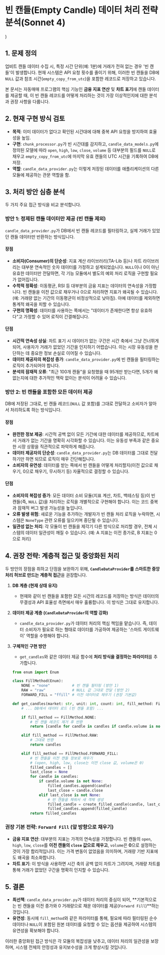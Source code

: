 # 빈 캔들(Empty Candle) 데이터 처리 전략 분석(Sonnet 4)
)

## 1. 문제 정의

업비트 캔들 데이터 수집 시, 특정 시간 단위(예: 1분)에 거래가 전혀 없는 경우 '빈 캔들'이 발생합니다. 현재 시스템은 API 요청 횟수를 줄이기 위해, 이러한 빈 캔들을 DB에 `NULL` 값과 참조 시간(`empty_copy_from_utc`)을 포함한 레코드로 저장하고 있습니다.

본 문서는 자동매매 프로그램의 핵심 기능인 **금융 지표 연산** 및 **차트 표기**에 캔들 데이터를 제공할 때, 이 빈 캔들 레코드를 어떻게 처리하는 것이 가장 이상적인지에 대한 분석과 권장 사항을 다룹니다.

## 2. 현재 구현 방식 검토

- **목적**: 이미 데이터가 없다고 확인된 시간대에 대해 중복 API 요청을 방지하여 효율성을 높임.
- **구현**: `chunk_processor.py`가 빈 시간대를 감지하고, `candle_data_models.py`에 정의된 모델에 따라 `open`, `high`, `low`, `close`, `volume` 등 대부분의 필드를 `NULL`로 채우고 `empty_copy_from_utc`에 마지막 유효 캔들의 UTC 시간을 기록하여 DB에 저장.
- **역할**: `candle_data_provider.py`는 이렇게 저장된 데이터를 애플리케이션의 다른 모듈에 제공하는 관문 역할을 함.

## 3. 처리 방안 심층 분석

두 가지 주요 접근 방식을 비교 분석합니다.

### 방안 1: 정제된 캔들 데이터만 제공 (빈 캔들 제외)

`candle_data_provider.py`가 DB에서 빈 캔들 레코드를 필터링하고, 실제 거래가 있었던 캔들 데이터만 반환하는 방식입니다.

#### 장점

- **소비자(Consumer)의 단순성**: 지표 계산 라이브러리(TA-Lib 등)나 차트 라이브러리는 대부분 연속적인 숫자 데이터를 가정하고 설계되었습니다. `NULL`이나 0이 아닌 유효한 데이터만 전달하면, 각 기능 모듈에서 별도의 예외 처리 로직을 구현할 필요가 없어집니다.
- **수학적 정확성**: 이동평균, RSI 등 대부분의 금융 지표는 데이터의 연속성을 가정합니다. 빈 캔들을 이전 값으로 채우거나 0으로 처리하면 지표가 왜곡될 수 있습니다. (예: 거래량 없는 기간의 이동평균이 비정상적으로 낮아짐). 아예 데이터를 제외하면 통계적 왜곡을 피할 수 있습니다.
- **구현의 명확성**: 데이터를 사용하는 쪽에서는 "데이터가 존재한다면 항상 유효하다"고 가정할 수 있어 로직이 간결해집니다.

#### 단점

- **시간적 연속성 상실**: 차트 표기 시 데이터가 없는 구간은 시간 축에서 그냥 건너뛰게 되어, 사용자가 거래가 없었던 기간을 인지하기 어렵습니다. 이는 시장 유동성을 판단하는 데 중요한 정보 손실로 이어질 수 있습니다.
- **데이터 제공자의 복잡성 증가**: `candle_data_provider.py`에 빈 캔들을 필터링하는 로직이 추가되어야 합니다.
- **분석의 잠재적 오류**: "최근 100개 캔들"을 요청했을 때 95개만 받는다면, 5개가 왜 없는지에 대한 추가적인 맥락 없이는 분석이 어려울 수 있습니다.

### 방안 2: 빈 캔들을 포함한 모든 데이터 제공

DB에 저장된 그대로, 빈 캔들 레코드(`NULL` 값 포함)를 그대로 전달하고 소비자가 알아서 처리하도록 하는 방식입니다.

#### 장점

- **완전한 정보 제공**: 시간적 공백 없이 모든 기간에 대한 데이터를 제공하므로, 차트에서 거래가 없는 기간을 명확히 시각화할 수 있습니다. 이는 유동성 부족과 같은 중요한 시장 상황을 직관적으로 파악하게 해줍니다.
- **데이터 제공자의 단순성**: `candle_data_provider.py`는 DB 데이터를 그대로 전달하기만 하면 되므로 로직이 매우 간단해집니다.
- **소비자의 유연성**: 데이터를 받는 쪽에서 빈 캔들을 어떻게 처리할지(이전 값으로 채우기, 0으로 채우기, 무시하기 등) 자율적으로 결정할 수 있습니다.

#### 단점

- **소비자의 복잡성 증가**: 모든 데이터 소비 모듈(지표 계산, 차트, 백테스팅 등)이 빈 캔들(즉, `NULL` 값)을 처리하는 로직을 개별적으로 구현해야 합니다. 이는 코드 중복과 잠재적 버그 발생 가능성을 높입니다.
- **오류 발생 위험**: 새로운 기능을 추가하는 개발자가 빈 캔들 처리 로직을 누락하면, 시스템은 `NoneType` 관련 오류를 일으키며 중단될 수 있습니다.
- **일관성 없는 처리**: 각 모듈이 빈 캔들을 제각기 다른 방식으로 처리할 경우, 전체 시스템의 데이터 일관성이 깨질 수 있습니다. (예: A 지표는 이전 종가로, B 지표는 0으로 처리)

## 4. 권장 전략: 계층적 접근 및 중앙화된 처리

두 방안의 장점을 취하고 단점을 보완하기 위해, **`CandleDataProvider`를 스마트한 중앙 처리 허브로 만드는 계층적 접근**을 권장합니다.

1.  **DB 계층 (현재 상태 유지)**
    - 현재와 같이 빈 캔들을 포함한 모든 시간의 레코드를 저장하는 방식은 데이터의 무결성과 API 효율성 측면에서 매우 훌륭합니다. 이 방식은 그대로 유지합니다.

2.  **데이터 제공 계층 (`CandleDataProvider`의 역할 강화)**
    - `candle_data_provider.py`가 데이터 처리의 핵심 책임을 맡습니다. 즉, 데이터 소비자가 필요로 하는 형태로 데이터를 가공하여 제공하는 '스마트 게이트웨이' 역할을 수행해야 합니다.

3.  **구체적인 구현 방안**
    - `get_candles`와 같은 데이터 제공 함수에 **처리 방식을 결정하는 파라미터**를 추가합니다.

    ```python
    from enum import Enum

    class FillMethod(Enum):
        NONE = "none"          # 빈 캔들 필터링 (방안 1)
        RAW = "raw"            # NULL 값 그대로 전달 (방안 2)
        FORWARD_FILL = "ffill" # 이전 데이터로 채우기 (권장 기본값)

    def get_candles(market: str, unit: int, count: int, fill_method: FillMethod = FillMethod.FORWARD_FILL):
        # ... DB에서 데이터 로드 (빈 캔들 포함) ...

        if fill_method == FillMethod.NONE:
            # 빈 캔들 레코드 제거 후 반환
            return [candle for candle in candles if candle.volume is not None]

        elif fill_method == FillMethod.RAW:
            # 그대로 반환
            return candles

        elif fill_method == FillMethod.FORWARD_FILL:
            # 빈 캔들을 이전 캔들 정보로 채우기
            # (open, high, low, close는 이전 close 값, volume은 0)
            filled_candles = []
            last_close = None
            for candle in candles:
                if candle.volume is not None:
                    filled_candles.append(candle)
                    last_close = candle.close
                elif last_close is not None:
                    # 빈 캔들을 채워서 새 객체 생성
                    filled_candle = create_filled_candle(candle, last_close)
                    filled_candles.append(filled_candle)
            return filled_candles
    ```

### 권장 기본 전략: `Forward Fill` (앞 방향으로 채우기)

- **금융 지표 연산**: 대부분의 지표는 가격의 연속성을 가정합니다. 빈 캔들의 `open`, `high`, `low`, `close`를 **이전 캔들의 `close` 값으로 채우고**, `volume`은 **0**으로 설정하는 것이 가장 합리적입니다. 이는 가격 변동이 없었음을 의미하며, 거래량 기반 지표에도 왜곡을 최소화합니다.
- **차트 표기**: 이 방식을 사용하면 시간 축의 공백 없이 차트가 그려지며, 거래량 차트를 통해 거래가 없었던 구간을 명확히 인지할 수 있습니다.

## 5. 결론

- **최선책**: `candle_data_provider.py`가 데이터 처리의 중심이 되어, **기본적으로는 빈 캔들을 이전 종가와 0 거래량으로 채운 데이터를 제공(`Forward Fill`)**하는 것입니다.
- **유연성**: 동시에 `fill_method`와 같은 파라미터를 통해, 필요에 따라 필터링된 순수 데이터나 `NULL`이 포함된 원본 데이터를 요청할 수 있는 옵션을 제공하여 시스템의 유연성을 확보해야 합니다.

이러한 중앙화된 접근 방식은 각 모듈의 복잡성을 낮추고, 데이터 처리의 일관성을 보장하며, 시스템 전체의 안정성과 유지보수성을 크게 향상시킬 것입니다.
